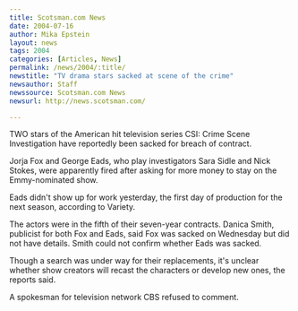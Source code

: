 ```yaml
---
title: Scotsman.com News
date: 2004-07-16
author: Mika Epstein
layout: news
tags: 2004
categories: [Articles, News]
permalink: /news/2004/:title/
newstitle: "TV drama stars sacked at scene of the crime"
newsauthor: Staff  
newssource: Scotsman.com News  
newsurl: http://news.scotsman.com/  

---
```


TWO stars of the American hit television series CSI: Crime Scene Investigation have reportedly been sacked for breach of contract. 

Jorja Fox and George Eads, who play investigators Sara Sidle and Nick Stokes, were apparently fired after asking for more money to stay on the Emmy-nominated show. 

Eads didn't show up for work yesterday, the first day of production for the next season, according to Variety. 

The actors were in the fifth of their seven-year contracts. Danica Smith, publicist for both Fox and Eads, said Fox was sacked on Wednesday but did not have details. Smith could not confirm whether Eads was sacked. 

Though a search was under way for their replacements, it's unclear whether show creators will recast the characters or develop new ones, the reports said. 

A spokesman for television network CBS refused to comment.

